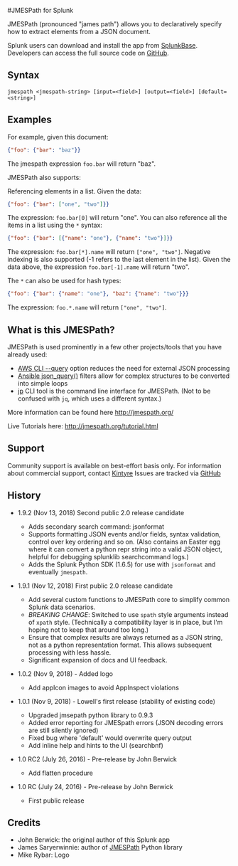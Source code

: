 #JMESPath for Splunk

JMESPath (pronounced "james path") allows you to declaratively specify how to extract elements from a JSON document.

Splunk users can download and install the app from [SplunkBase](https://splunkbase.splunk.com/app/3237/).
Developers can access the full source code on [GitHub](https://github.com/Kintyre/jmespath).

## Syntax

    jmespath <jmespath-string> [input=<field>] [output=<field>] [default=<string>]

## Examples

For example, given this document:

```json
{"foo": {"bar": "baz"}}
```
The jmespath expression `foo.bar` will return "baz".

JMESPath also supports:

Referencing elements in a list. Given the data:

```json
{"foo": {"bar": ["one", "two"]}}
```
The expression: `foo.bar[0]` will return "one". You can also reference all the items in a list using the `*` syntax:

```json
{"foo": {"bar": [{"name": "one"}, {"name": "two"}]}}
```
The expression: `foo.bar[*].name` will return `["one", "two"]`. Negative indexing is also supported (-1 refers to the last element in the list). Given the data above, the expression `foo.bar[-1].name` will return "two".

The `*` can also be used for hash types:

```json
{"foo": {"bar": {"name": "one"}, "baz": {"name": "two"}}}
```
The expression: `foo.*.name` will return `["one", "two"]`.

## What is this JMESPath?

JMESPath is used prominently in a few other projects/tools that you have already used:

 * [AWS CLI --query][jp-example-aws] option reduces the need for external JSON processing
 * [Ansible json_query()][jp-example-ansible] filters allow for complex structures to be converted into simple loops
 * [jp][jp-example-jp] CLI tool is the command line interface for JMESPath.  (Not to be confused with `jq`, which uses a different syntax.)

More information can be found here http://jmespath.org/

Live Tutorials here:
http://jmespath.org/tutorial.html


## Support

Community support is available on best-effort basis only.  For information about commercial support, contact [Kintyre](mailto:sales@kintyre.co)
Issues are tracked via [GitHub](https://github.com/Kintyre/jmespath/issues)

## History
 
 * 1.9.2 (Nov 13, 2018) Second public 2.0 release candidate
   * Adds secondary search command:  jsonformat
    * Supports formatting JSON events and/or fields, syntax validation, control over key ordering and so on.  (Also contains an Easter egg where it can convert a python repr string into a valid JSON object, helpful for debugging splunklib searchcommand logs.)
   * Adds the Splunk Python SDK (1.6.5) for use with `jsonformat` and eventually `jmespath`.

 * 1.9.1 (Nov 12, 2018) First public 2.0 release candidate
   * Add several custom functions to JMESPath core to simplify common Splunk data scenarios.
   * *BREAKING CHANGE*:  Switched to use `spath` style arguments instead of `xpath` style.  (Technically a compatibility layer is in place, but I'm hoping not to keep that around too long.)
   * Ensure that complex results are always returned as a JSON string, not as a python representation format.  This allows subsequent processing with less hassle.
   * Significant expansion of docs and UI feedback.


 * 1.0.2 (Nov 9, 2018) - Added logo
   * Add appIcon images to avoid AppInspect violations

 * 1.0.1 (Nov 9, 2018) - Lowell's first release (stability of existing code)
   * Upgraded jmsepath python library to 0.9.3
   * Added error reporting for JMESpath errors (JSON decoding errors are still silently ignored)
   * Fixed bug where 'default' would overwrite query output
   * Add inline help and hints to the UI (searchbnf)

 * 1.0 RC2 (July 26, 2016) - Pre-release by John Berwick
   * Add flatten procedure

 * 1.0 RC (July 24, 2016) - Pre-release by John Berwick
   * First public release


## Credits

 * John Berwick: the original author of this Splunk app
 * James Saryerwinnie:  author of [JMESPath](https://pypi.org/project/jmespath/) Python library
 * Mike Rybar: Logo

[jp-example-ansible]: https://docs.ansible.com/ansible/2.7/user_guide/playbooks_filters.html#json-query-filter
[jp-example-aws]: https://docs.aws.amazon.com/cli/latest/userguide/controlling-output.html#controlling-output-filter
[jp-example-jp]: https://github.com/jmespath/jp
